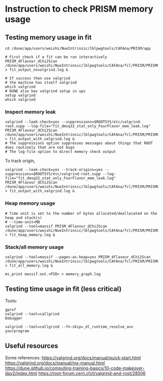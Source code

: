 # Instruction to check PRISM memory usage

## Testing memory usage in fit

```
cd /dune/app/users/weishi/NueIntrinsic/lblpwgtools/CAFAna/PRISM/app

# First check if a fit can be run interactively
PRISM_4Flavour_dChi2Scan /dune/app/users/weishi/NueIntrinsic/lblpwgtools/CAFAna/fcl/PRISM/PRISMOscScan_Grid.fcl > fit_output_novalgrind.log &

# If success then use valgrind
# the machine has itself valgrind
which valgrind
# DUNE also has valgrind setup in ups
setup valgrind
which valgrind
```

### Inspect memory leak

```
valgrind --leak-check=yes --suppressions=$ROOTSYS/etc/valgrind-root.supp --log-file="fit_dmsq32_stat_only_FourFlavor_mem_leak.log" PRISM_4Flavour_dChi2Scan /dune/app/users/weishi/NueIntrinsic/lblpwgtools/CAFAna/fcl/PRISM/PRISMOscScan_Grid.fcl > fit_output_with_valgrind.log &
# The suppressions option suppresses messages about things that ROOT does routinely that are not bugs
# The log-file option to direct memory check output
```

To track origin,

```
valgrind --leak-check=yes --track-origins=yes --suppressions=$ROOTSYS/etc/valgrind-root.supp --log-file="fit_dmsq32_stat_only_FourFlavor_mem_leak.log" PRISM_4Flavour_dChi2Scan /dune/app/users/weishi/NueIntrinsic/lblpwgtools/CAFAna/fcl/PRISM/PRISMOscScan_Grid.fcl > fit_output_with_valgrind.log &
```

### Heap memory usage

```
# Time unit is set to the number of bytes allocated/deallocated on the heap and stack(s)
# --time-unit=MB
valgrind --tool=massif PRISM_4Flavour_dChi2Scan /dune/app/users/weishi/NueIntrinsic/lblpwgtools/CAFAna/fcl/PRISM/PRISMOscScan_Grid.fcl > fit_heap_memory.log &
```


### Stack/all memory usage

```
valgrind --tool=massif --pages-as-heap=yes PRISM_4Flavour_dChi2Scan /dune/app/users/weishi/NueIntrinsic/lblpwgtools/CAFAna/fcl/PRISM/PRISMOscScan_Grid.fcl > fit_all_memory.log &

ms_print massif.out.<PID> > memory_graph.log
```

## Testing time usage in fit (less critical)

Tools:

```
gprof
valgrind --tool=callgrind
Debugger
```

```
valgrind --tool=callgrind --fn-skip=_dl_runtime_resolve_avx   yourprogram
```

## Useful resources

Some references:
https://valgrind.org/docs/manual/quick-start.html
https://valgrind.org/docs/manual/ms-manual.html
https://dune.github.io/computing-training-basics/10-code-makeover-day2/index.html
https://root-forum.cern.ch/t/valgrind-and-root/28506
